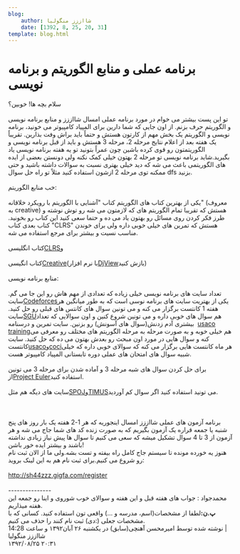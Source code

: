 ```yaml
---
blog:
    author: شااززز منگولیا
    date: [1392, 8, 25, 20, 31]
template: blog.html
---
```

# برنامه عملی و منابع الگوریتم و برنامه نویسی

<div class="cnt">
<div>سلام بچه ها! خوبین؟</div>
<div><br/></div>
<div>تو این پست بیشتر می خوام در مورد برنامه عملی امسال شااززز و منابع برنامه نویسی و الگوریتم حرف بزنم. از اون جایی که شما دارین برای المپیاد کامپیوتر می خونید، برنامه نویسی و الگوریتم یک بخش مهم از کارتون هستش و حتماً باید براش وفت بذارین. تقریباً یک هفته بعد از اعلام نتایج مرحله 2، مرحله 3 هستش و باید از قبل برنامه نویسی و الگوریتمتون رو قوی کرده باشین چون عمراً بتونید تو یه هفته برنامه نویسی یاد بگیرید.شاید برنامه نویسی تو مرحله 2 بهتون خیلی کمک نکنه ولی دونستن بعضی از ایده های الگوریتمی باعث می شه که دید خیلی بهتری نسبت به سوالات داشته باشید و حتی ممکنه توی مرحله 2 ازشون استفاده کنید مثلاً تو راه حل سوال dfs بزنید.</div>
<div><br/></div>
<div>خب منابع الگوریتم:</div>
<div><br/></div>
<div>یکی از بهترین کتاب های الگوریتم کتاب "آشنایی با الگوریتم با رویکرد خلاقانه" (معروف به creative) هستش که تقریبا تمام الگوریتم های که لازمتون می شه رو توش نوشته و طرز فکر کردن روی مسائل رو بهتون یاد می ده و حتما سعی کنید این کتاب رو بخونید. کتاب بعدی کتاب "CLRS" هستش که تمرین های خیلی خوبی داره ولی برای خوندن مناسب نسیت و بیشتر برای مرجع استفاده می شه.</div>
<div><br/></div>
<div>کتاب انگلیسی<a href="http://bayanbox.ir/id/2936708869665957461?info">CLRS</a>و</div>
<div><br/></div>
<div>کتاب انگیسی<a href="http://bayanbox.ir/id/5591291616734873856?info">Creative</a>(با نرم افزار<a href="http://bayanbox.ir/id/4659352885577150898?info">DjView</a>بازش کنید)</div>
<div><br/></div>
<div>منابع برنامه نویسی:</div>
<div><br/></div>
<div>تعداد سایت های برنامه نویسی خیلی زیاده که تعدادی از مهم هاش رو این جا می گم. سایت<a href="http://codeforces.com/">Codeforces</a>یکی از بهتریت سایت های برنامه نوسی است که به طور میانگین هر هفته 1 کانتست برگزار می کنه و می تونین سوال های کانتس های قبلی رو حل کنید. سایت<a href="http://acm.sgu.ru/">SGU</a>هم سوال های خوبی داره و می تونین شروع کنین و اون سوالایی که تعداد بیشتری آدم زدنش(سوال های آسونش) رو بزنین. سایت تمرین و درسنامه  <a href="http://train.usaco.org/">usaco training</a>هم خیلی خوبه و به صورت مرحله به مرحله الگوریتم های مختلف رو معرفی می کنه و سوال هایی در مورد اون مبحث رو بعدش بهتون می ده که حل کنید. سایت کانتست<a href="http://usaco.org/">usaco</a>و<a href="http://www.hsin.hr/coci/">coci</a>هر ماه کانتست هایی برگزار می کنه که سوالای خوبی داره که خیلی شبیه سوال های امتحان های عملی دوره تابستانی المپیاد کامپیوتر هست.</div>
<div><br/></div>
<div>برای حل کردن سوال های شبه مرحله 3 و آماده شدن برای مرحله 3 می تونین از<a href="http://projecteuler.net/">Project Euler</a>استفاده کنید.</div>
<div><br/></div>
<div>سایت های دیگه هم مثل<a href="http://www.spoj.com/">SPOJ</a>و<a href="http://acm.timus.ru/">TIMUS</a>می تونید استفاده کنید اگر سوال کم آوردید.</div>
<div><br/></div>
<div> </div>
<div><br/></div>
<div>برنامه آزمون های عملی شااززز امسال اینجوریه که هر 1-2 هفته یک بار روز های پنج شنبه یا جمعه قراره یک آزمون بگیریم که به صورت زنده کد های شما جاج می شه و هر آزمون از 3 تا 4 سوال تشکیل میشه که سعی می کنیم تا سوال ها پیش نیاز زیادی نداشته باشند و بیشتر ایده خور باشن!</div>
<div>هنوز یه خورده مونده تا سیستم جاج کامل راه بیفته و تست بشه.ولی ما از الان ثبت نام رو شروع می کنیم.برای ثبت نام هم به این لینک بروید:</div>
<div>
<br/><a href="http://sh44zzz.gigfa.com/register">http://sh44zzz.gigfa.com/register</a><br/><br/>---------------<br/>محمدجواد : جواب های هفته قبل و این هفته و سوالای خوب شوروی و اینا رو جمعه این هفته میذاریم.</div>
<div>
<strong>پ.ن:</strong>لطفا از مشخصات(اسم، مدرسه و ...) واقعی تون استفاده کنید. کسانی که با مشخصات جعلی (:دی) ثبت نام کنند را حذف می کنیم.</div>
<div class="postDesc">نوشته شده توسط امیرمحسن آهنچی(سابق) در یکشنبه ۲۶ آبان۱۳۹۲ و ساعت 14:28 
	 |</div>
</div>

<div class="blog-info">
    <div class="blog-author">شااززز منگولیا</div>
    <div class="blog-date">۱۳۹۲/۰۸/۲۵ ۲۰:۳۱</div>
</div>

